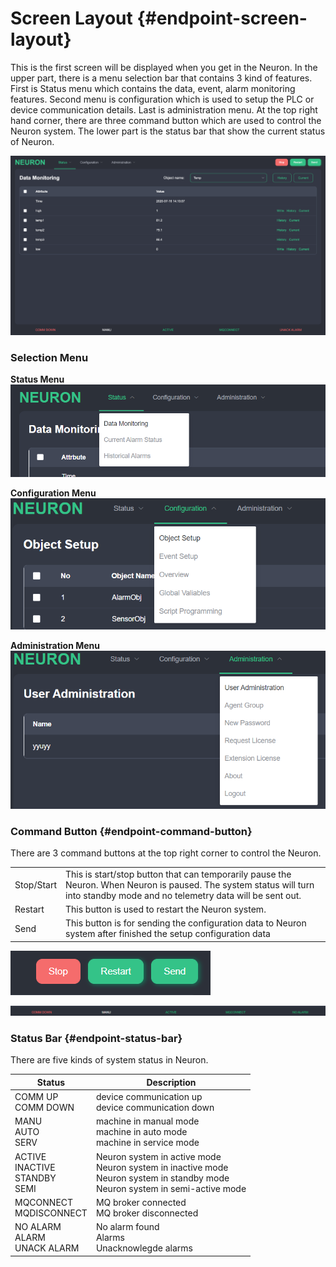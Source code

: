 # Screen Layout {#endpoint-screen-layout}

This is the first screen will be displayed when you get in the Neuron. In the upper part, there is a menu selection bar that contains 3 kind of features. First is Status menu which contains the data, event, alarm monitoring features. Second menu is configuration which is used to setup the PLC or device communication details. Last is administration menu. At the top right hand corner, there are three command button which are used to control the Neuron system. The lower part is the status bar that show the current status of Neuron.

![](./assets/screenlayout.png)

### Selection Menu

**Status Menu**
![](./assets/statusmenu.png)

**Configuration Menu**
![](./assets/configurationmenu.png)

**Administration Menu**
![](./assets/administrationmenu.png)

### Command Button {#endpoint-command-button}

There are 3 command buttons at the top right corner to control the Neuron.

<table>
  <tr>
    <td>Stop/Start</td>
    <td>This is start/stop button that can temporarily pause the Neuron. When Neuron is paused. The system status will turn into standby mode and no telemetry data will be sent out.</td>
  </tr>
  <tr>
    <td>Restart</td>
    <td>This button is used to restart the Neuron system.</td>
  </tr>
  <tr>
    <td>Send</td>
    <td>This button is for sending the configuration data to Neuron system after finished the setup configuration data</td>
  </tr>
</table>

![](./assets/commandbutton.png)

![](./assets/commdown.png)

### Status Bar {#endpoint-status-bar}

There are five kinds of system status in Neuron.

| Status                                | Description                                                                                                                          |
| ------------------------------------- | ------------------------------------------------------------------------------------------------------------------------------------ |
| COMM UP<br>COMM DOWN                  | device communication up<br> device communication down                                                                                |
| MANU<br>AUTO<br>SERV                  | machine in manual mode<br>machine in auto mode<br>machine in service mode                                                            |
| ACTIVE<br>INACTIVE<br>STANDBY<br>SEMI | Neuron system in active mode<br>Neuron system in inactive mode<br>Neuron system in standby mode<br>Neuron system in semi-active mode |
| MQCONNECT<br>MQDISCONNECT             | MQ broker connected<br>MQ broker disconnected                                                                                        |
| NO ALARM<br>ALARM<br>UNACK ALARM      | No alarm found<br>Alarms<br>Unacknowlegde alarms                                                                                     |
